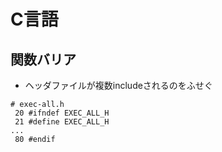 # C言語


## 関数バリア
* ヘッダファイルが複数includeされるのをふせぐ
```
# exec-all.h
 20 #ifndef EXEC_ALL_H
 21 #define EXEC_ALL_H
...
 80 #endif
```
